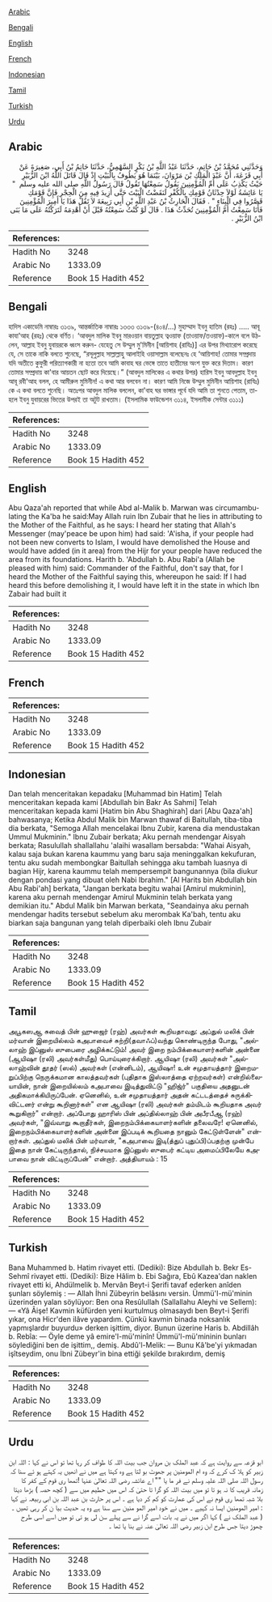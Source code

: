 [Arabic](#arabic)

[Bengali](#bengali)

[English](#english)

[French](#french)

[Indonesian](#indonesian)

[Tamil](#tamil)

[Turkish](#turkish)

[Urdu](#urdu)

## Arabic


<div dir="rtl" lang="ar" style={{fontSize:'larger',backgroundColor:'#f8f9fa',padding:20}}>
وَحَدَّثَنِي مُحَمَّدُ بْنُ حَاتِمٍ، حَدَّثَنَا عَبْدُ اللَّهِ بْنُ بَكْرٍ السَّهْمِيُّ، حَدَّثَنَا حَاتِمُ بْنُ أَبِي، صَغِيرَةَ عَنْ أَبِي قَزَعَةَ، أَنَّ عَبْدَ الْمَلِكِ بْنَ مَرْوَانَ، بَيْنَمَا هُوَ يَطُوفُ بِالْبَيْتِ إِذْ قَالَ قَاتَلَ اللَّهُ ابْنَ الزُّبَيْرِ حَيْثُ يَكْذِبُ عَلَى أُمِّ الْمُؤْمِنِينَ يَقُولُ سَمِعْتُهَا تَقُولُ قَالَ رَسُولُ اللَّهِ صلى الله عليه وسلم ‏ "‏ يَا عَائِشَةُ لَوْلاَ حِدْثَانُ قَوْمِكِ بِالْكُفْرِ لَنَقَضْتُ الْبَيْتَ حَتَّى أَزِيدَ فِيهِ مِنَ الْحِجْرِ فَإِنَّ قَوْمَكِ قَصَّرُوا فِي الْبِنَاءِ ‏"‏ ‏.‏ فَقَالَ الْحَارِثُ بْنُ عَبْدِ اللَّهِ بْنِ أَبِي رَبِيعَةَ لاَ تَقُلْ هَذَا يَا أَمِيرَ الْمُؤْمِنِينَ فَأَنَا سَمِعْتُ أُمَّ الْمُؤْمِنِينَ تُحَدِّثُ هَذَا ‏.‏ قَالَ لَوْ كُنْتُ سَمِعْتُهُ قَبْلَ أَنْ أَهْدِمَهُ لَتَرَكْتُهُ عَلَى مَا بَنَى ابْنُ الزُّبَيْرِ ‏.‏
</div>
<div style={{backgroundColor:'#f8f9fa',padding:20, marginBottom: 10}}><table> <thead> <tr> <th>References:</th> <th></th> </tr> </thead> <tbody><tr><td>Hadith No</td><td>3248</td></tr><tr><td>Arabic No</td><td>1333.09</td></tr><tr><td>Reference</td><td>Book 15 Hadith 452</td></tr></tbody></table></div>

## Bengali


<div dir="ltr" lang="bn" style={{fontSize:'larger',backgroundColor:'#f8f9fa',padding:20}}>
হাদিস একাডেমি নাম্বারঃ ৩১৩৯, আন্তর্জাতিক নাম্বারঃ ১৩৩৩ ৩১৩৯-(৪০৪/...) মুহাম্মাদ ইবনু হাতিম (রহঃ) ..... আবূ কাযা'আহ (রহঃ) থেকে বর্ণিত। ‘আবদুল মালিক ইবনু মারওয়ান বায়তুল্লাহ ত্বওয়াফ (তাওয়াফ/তওয়াফ)-কালে বলে উঠলেন, আল্লাহ ইবনু যুবায়রকে ধ্বংস করুন- যেহেতু সে উম্মুল মু'মিনীন [আয়িশাহ (রাযিঃ)] এর উপর মিথ্যারোপ করেছে যে, সে তাকে নাকি বলতে শুনেছে, “রসূলুল্লাহ সাল্লাল্লাহু আলাইহি ওয়াসাল্লাম বলেছেনঃ হে ‘আয়িশাহ! তোমার সম্প্রদায় যদি অতীতে কুফুরী পরিত্যাগকারী না হতো তবে আমি কাবাহ ঘর ভেঙ্গে তাতে হাতীমের অংশ যুক্ত করে দিতাম। কারণ তোমার সম্প্রদায় কা'বার আয়তন ছোট করে দিয়েছে।” (আবদুল মালিকের এ কথার উপর) হারিস ইবনু আবদুল্লাহ ইবনু আবূ রবী'আহ বলল, হে আমীরুল মুমিনীন! এ কথা আর বলবেন না। কারণ আমি নিজে উম্মুল মুমিনীন আয়িশাহ (রাযিঃ) কে এ কথা বলতে শুনেছি। অতঃপর আবদুল মালিক বললেন, কা'বাহ ঘর ভাঙ্গার পূর্বে যদি আমি তা শুনতে পেতাম, তাহলে ইবনু যুবায়রের ভিতের উপরই তা অটুট রাখতাম। (ইসলামিক ফাউন্ডেশন ৩১১৪, ইসলামীক সেন্টার ৩১১১)
</div>
<div style={{backgroundColor:'#f8f9fa',padding:20, marginBottom: 10}}><table> <thead> <tr> <th>References:</th> <th></th> </tr> </thead> <tbody><tr><td>Hadith No</td><td>3248</td></tr><tr><td>Arabic No</td><td>1333.09</td></tr><tr><td>Reference</td><td>Book 15 Hadith 452</td></tr></tbody></table></div>

## English


<div dir="ltr" lang="en" style={{fontSize:'larger',backgroundColor:'#f8f9fa',padding:20}}>
Abu Qaza'ah reported that while Abd al-Malik b. Marwan was circumambulating the Ka'ba he said:May Allah ruin Ibn Zubair that he lies in attributing to the Mother of the Faithful, as he says: I heard her stating that Allah's Messenger (may'peace be upon him) had said: 'A'isha, if your people had not been new converts to Islam, I would have demolished the House and would have added (in it area) from the Hijr for your people have reduced the area from its foundations. Harith b. 'Abdullah b. Abu Rabi'a (Allah be pleased with him) said: Commander of the Faithful, don't say that, for I heard the Mother of the Faithful saying this, whereupon he said: If I had heard this before demolishing it, I would have left it in the state in which Ibn Zabair had built it
</div>
<div style={{backgroundColor:'#f8f9fa',padding:20, marginBottom: 10}}><table> <thead> <tr> <th>References:</th> <th></th> </tr> </thead> <tbody><tr><td>Hadith No</td><td>3248</td></tr><tr><td>Arabic No</td><td>1333.09</td></tr><tr><td>Reference</td><td>Book 15 Hadith 452</td></tr></tbody></table></div>

## French


<div dir="ltr" lang="fr" style={{fontSize:'larger',backgroundColor:'#f8f9fa',padding:20}}>

</div>
<div style={{backgroundColor:'#f8f9fa',padding:20, marginBottom: 10}}><table> <thead> <tr> <th>References:</th> <th></th> </tr> </thead> <tbody><tr><td>Hadith No</td><td>3248</td></tr><tr><td>Arabic No</td><td>1333.09</td></tr><tr><td>Reference</td><td>Book 15 Hadith 452</td></tr></tbody></table></div>

## Indonesian


<div dir="ltr" lang="id" style={{fontSize:'larger',backgroundColor:'#f8f9fa',padding:20}}>
Dan telah menceritakan kepadaku [Muhammad bin Hatim] Telah menceritakan kepada kami [Abdullah bin Bakr As Sahmi] Telah menceritakan kepada kami [Hatim bin Abu Shaghirah] dari [Abu Qaza'ah] bahwasanya; Ketika Abdul Malik bin Marwan thawaf di Baitullah, tiba-tiba dia berkata, "Semoga Allah mencelakai Ibnu Zubir, karena dia mendustakan Ummul Mukminin." Ibnu Zubair berkata; Aku pernah mendengar Aisyah berkata; Rasulullah shallallahu 'alaihi wasallam bersabda: "Wahai Aisyah, kalau saja bukan karena kaummu yang baru saja meninggalkan kekufuran, tentu aku sudah membongkar Baitullah sehingga aku tambah luasnya di bagian Hijr, karena kaummu telah mempersempit bangunannya (bila diukur dengan pondasi yang dibuat oleh Nabi Ibrahim." [Al Harits bin Abdullah bin Abu Rabi'ah] berkata, "Jangan berkata begitu wahai [Amirul mukminin], karena aku pernah mendengar Amirul Mukminin telah berkata yang demikian itu." Abdul Malik bin Marwan berkata, "Seandainya aku pernah mendengar hadits tersebut sebelum aku merombak Ka'bah, tentu aku biarkan saja bangunan yang telah diperbaiki oleh Ibnu Zubair
</div>
<div style={{backgroundColor:'#f8f9fa',padding:20, marginBottom: 10}}><table> <thead> <tr> <th>References:</th> <th></th> </tr> </thead> <tbody><tr><td>Hadith No</td><td>3248</td></tr><tr><td>Arabic No</td><td>1333.09</td></tr><tr><td>Reference</td><td>Book 15 Hadith 452</td></tr></tbody></table></div>

## Tamil


<div dir="ltr" lang="ta" style={{fontSize:'larger',backgroundColor:'#f8f9fa',padding:20}}>
அபூகஸஆ சுவைத் பின் ஹுஜைர் (ரஹ்) அவர்கள் கூறியதாவது: அப்துல் மலிக் பின் மர்வான் இறையில்லம் கஅபாவைச் சுற்றி(தவாஃப்)வந்து கொண்டிருந்த போது, "அல்லாஹ் இப்னுஸ் ஸுபைரை அழிக்கட்டும்! அவர் இறை நம்பிக்கையாளர்களின் அன்னை (ஆயிஷா (ரலி) அவர்கள்மீது) பொய்யுரைக்கிறார். ஆயிஷா (ரலி) அவர்கள் "அல்லாஹ்வின் தூதர் (ஸல்) அவர்கள் (என்னிடம்), ஆயிஷா! உன் சமுதாயத்தார் இறைமறுப்பிற்கு நெருக்கமான காலத்தவர்கள் (புதிதாக இஸ்லாத்தை ஏற்றவர்கள்) என்றில்லையாயின், நான் இறையில்லம் கஅபாவை இடித்துவிட்டு "ஹிஜ்ர்" பகுதியை அதனுடன் அதிகமாக்கியிருப்பேன். ஏனெனில், உன் சமுதாயத்தார் அதன் கட்டடத்தைச் சுருக்கிவிட்டனர் என்று கூறினார்கள்" என ஆயிஷா (ரலி) அவர்கள் தம்மிடம் கூறியதாக அவர் கூறுகிறார்" என்றார். அப்போது ஹாரிஸ் பின் அப்தில்லாஹ் பின் அபீரபீஆ (ரஹ்) அவர்கள், "இவ்வாறு கூறாதீர்கள், இறைநம்பிக்கையாளர்களின் தலைவரே! ஏனெனில், இறைநம்பிக்கையாளர்களின் அன்னை இப்படிக் கூறியதை நானும் கேட்டுள்ளேன்" என்றார்கள். அப்துல் மலிக் பின் மர்வான், "கஅபாவை இடி(த்துப் புதுப்பி)ப்பதற்கு முன்பே இதை நான் கேட்டிருந்தால், நிச்சயமாக இப்னுஸ் ஸுபைர் கட்டிய அமைப்பிலேயே கஅபாவை நான் விட்டிருப்பேன்" என்றார். அத்தியாயம் : 15
</div>
<div style={{backgroundColor:'#f8f9fa',padding:20, marginBottom: 10}}><table> <thead> <tr> <th>References:</th> <th></th> </tr> </thead> <tbody><tr><td>Hadith No</td><td>3248</td></tr><tr><td>Arabic No</td><td>1333.09</td></tr><tr><td>Reference</td><td>Book 15 Hadith 452</td></tr></tbody></table></div>

## Turkish


<div dir="ltr" lang="tr" style={{fontSize:'larger',backgroundColor:'#f8f9fa',padding:20}}>
Bana Muhammed b. Hatim rivayet etti. (Dediki): Bize Abdullah b. Bekr Es-Sehmî rivayet etti. (Dediki): Bize Hâlim b. Ebi Sağıra, Ebû Kazea'dan naklen rivayet etti ki, Ahdülmelik b. Mervân Beyt-i Şerifi tavaf ederken anîden şunları söylemiş : — Allah İhni Zübeyrin belâsını versin. Ümmü'I-mü'minin üzerinden yalan söylüyor: Ben ona Resûlullah (Sallallahu Aleyhi ve Sellem): — «Yâ Âişe! Kavmin küfürden yeni kurtulmuş olmasaydı ben Beyt-i Şerifi yıkar, ona Hicr'den ilâve yapardım. Çünkü kavmin binada noksanlık yapmışlardır buyurdu» derken işittim, diyor. Bunun üzerine Haris b. Abdillâh b. Rebîa: — Öyle deme yâ emire'l-mü'minîn! Ümmü'l-mü'mininin bunları söylediğini ben de işittim,, demiş. Abdû'l-Melik: — Bunu Kâ'be'yi yıkmadan işîtseydim, onu İbni Zübeyr'in bina ettiği şekilde bırakırdım, demiş
</div>
<div style={{backgroundColor:'#f8f9fa',padding:20, marginBottom: 10}}><table> <thead> <tr> <th>References:</th> <th></th> </tr> </thead> <tbody><tr><td>Hadith No</td><td>3248</td></tr><tr><td>Arabic No</td><td>1333.09</td></tr><tr><td>Reference</td><td>Book 15 Hadith 452</td></tr></tbody></table></div>

## Urdu


<div dir="rtl" lang="ur" style={{fontSize:'larger',backgroundColor:'#f8f9fa',padding:20}}>
ابو قزعہ سے روایت ہے کہ عبد الملک بن مروان جب بیت اللہ کا طواف کر رہا تھا تو اس نے کہا : اللہ ابن زبیر کو ہلا ک کرے کہ وہ ام المومنین پر جھوٹ بو لتا ہے وہ کہتا ہے میں نے انھیں یہ کہتے ہو ئے سنا کہ رسول اللہ صلی اللہ علیہ وسلم نے فر ما یا "" اے عائشہ رضی اللہ تعالیٰ عنہا !تمھا ری قوم کے کفر کا زمانہ قریب کا نہ ہو تا تو میں بیت اللہ کو گرا تا حتیٰ کہ اس میں حطیم میں سے ( کچھ حصہ ) بڑھا دیتا بلا شبہ تمھا ری قوم نے اس کی عمارت کو کم کر دیا ہے ۔ اس پر حارث بن عبد اللہ بن ابی ربیعہ نے کہا : امیر المومنین ایسا نہ کہیے ۔ میں نے خود امیر المو منین سے سنا ہے وہ یہ حدیث بیا ن کر رہی تھیں ۔ ( عبد الملک نے ) کہا اگر میں نے یہ بات اسے گرا نے سے پہلے سن لی ہو تی تو میں اسے اسی طرح چھوڑ دیتا جس طرح ابن زبیر رضی اللہ تعالیٰ عنہ نے بنا یا تھا ۔
</div>
<div style={{backgroundColor:'#f8f9fa',padding:20, marginBottom: 10}}><table> <thead> <tr> <th>References:</th> <th></th> </tr> </thead> <tbody><tr><td>Hadith No</td><td>3248</td></tr><tr><td>Arabic No</td><td>1333.09</td></tr><tr><td>Reference</td><td>Book 15 Hadith 452</td></tr></tbody></table></div>